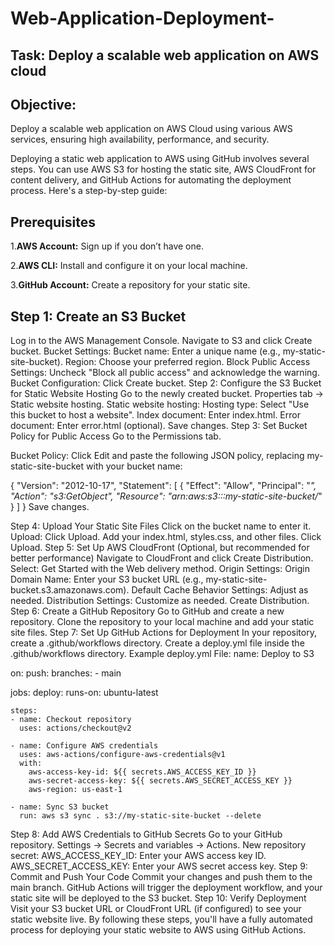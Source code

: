 # Web-Application-Deployment-
## Task: Deploy a scalable web application on AWS cloud

## Objective:
Deploy a scalable web application on AWS Cloud using various AWS services, ensuring high availability, performance, and security.

Deploying a static web application to AWS using GitHub involves several steps. You can use AWS S3 for hosting the static site, AWS CloudFront for content delivery, and GitHub Actions for automating the deployment process. Here's a step-by-step guide:

## Prerequisites
1.**AWS Account:** Sign up if you don’t have one.

2.**AWS CLI:** Install and configure it on your local machine.

3.**GitHub Account:** Create a repository for your static site.

## Step 1: Create an S3 Bucket
Log in to the AWS Management Console.
Navigate to S3 and click Create bucket.
Bucket Settings:
Bucket name: Enter a unique name (e.g., my-static-site-bucket).
Region: Choose your preferred region.
Block Public Access Settings: Uncheck "Block all public access" and acknowledge the warning.
Bucket Configuration: Click Create bucket.
Step 2: Configure the S3 Bucket for Static Website Hosting
Go to the newly created bucket.
Properties tab → Static website hosting.
Static website hosting:
Hosting type: Select "Use this bucket to host a website".
Index document: Enter index.html.
Error document: Enter error.html (optional).
Save changes.
Step 3: Set Bucket Policy for Public Access
Go to the Permissions tab.

Bucket Policy: Click Edit and paste the following JSON policy, replacing my-static-site-bucket with your bucket name:

{
  "Version": "2012-10-17",
  "Statement": [
    {
      "Effect": "Allow",
      "Principal": "*",
      "Action": "s3:GetObject",
      "Resource": "arn:aws:s3:::my-static-site-bucket/*"
    }
  ]
}
Save changes.

Step 4: Upload Your Static Site Files
Click on the bucket name to enter it.
Upload:
Click Upload.
Add your index.html, styles.css, and other files.
Click Upload.
Step 5: Set Up AWS CloudFront (Optional, but recommended for better performance)
Navigate to CloudFront and click Create Distribution.
Select: Get Started with the Web delivery method.
Origin Settings:
Origin Domain Name: Enter your S3 bucket URL (e.g., my-static-site-bucket.s3.amazonaws.com).
Default Cache Behavior Settings: Adjust as needed.
Distribution Settings: Customize as needed.
Create Distribution.
Step 6: Create a GitHub Repository
Go to GitHub and create a new repository.
Clone the repository to your local machine and add your static site files.
Step 7: Set Up GitHub Actions for Deployment
In your repository, create a .github/workflows directory.
Create a deploy.yml file inside the .github/workflows directory.
Example deploy.yml File:
name: Deploy to S3

on:
  push:
    branches:
      - main

jobs:
  deploy:
    runs-on: ubuntu-latest

    steps:
    - name: Checkout repository
      uses: actions/checkout@v2

    - name: Configure AWS credentials
      uses: aws-actions/configure-aws-credentials@v1
      with:
        aws-access-key-id: ${{ secrets.AWS_ACCESS_KEY_ID }}
        aws-secret-access-key: ${{ secrets.AWS_SECRET_ACCESS_KEY }}
        aws-region: us-east-1

    - name: Sync S3 bucket
      run: aws s3 sync . s3://my-static-site-bucket --delete
Step 8: Add AWS Credentials to GitHub Secrets
Go to your GitHub repository.
Settings → Secrets and variables → Actions.
New repository secret:
AWS_ACCESS_KEY_ID: Enter your AWS access key ID.
AWS_SECRET_ACCESS_KEY: Enter your AWS secret access key.
Step 9: Commit and Push Your Code
Commit your changes and push them to the main branch.
GitHub Actions will trigger the deployment workflow, and your static site will be deployed to the S3 bucket.
Step 10: Verify Deployment
Visit your S3 bucket URL or CloudFront URL (if configured) to see your static website live.
By following these steps, you'll have a fully automated process for deploying your static website to AWS using GitHub Actions.
